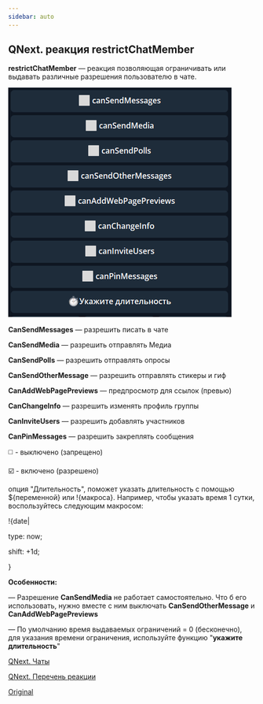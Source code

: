 ```yaml
---
sidebar: auto
---
```


## QNext. реакция restrictChatMember

**restrictChatMember** — реакция позволяющая ограничивать или выдавать различные разрешения пользователю в чате.

![](./1.png)



**CanSendMessages** — разрешить писать в чате

**CanSendMedia** — разрешить отправлять Медиа

**CanSendPolls** — разрешить отправлять опросы

**CanSendOtherMessage** — разрешить отправлять стикеры и гиф

**CanAddWebPagePreviews** — предпросмотр для ссылок (превью)

**CanChangeInfo** — разрешить изменять профиль группы

**CanInviteUsers** — разрешить добавлять участников

**CanPinMessages** — разрешить закреплять сообщения

◻️ - выключено (запрещено)

☑️ - включено (разрешено)

опция "Длительность", поможет указать длительность с помощью ${переменной} или !{макроса}. Например, чтобы указать время 1 сутки, воспользуйтесь следующим макросом: 

!{date| 

 type: now;

 shift: +1d;

}

**Особенности:**

— Разрешение **CanSendMedia** не работает самостоятельно. Что б его использовать, нужно вместе с ним выключать **CanSendOtherMessage** и **CanAddWebPagePreviews**

— По умолчанию время выдаваемых ограничений = 0 (бесконечно), для указания времени ограничения, используйте функцию "**укажите длительность**"



[QNext. Чаты](/docs-test/ph/admin/chat-about)

[QNext. Перечень реакции](/docs-test/ph/reactions)

[Original](https://telegra.ph/QNext-admin-reaction-restrictChatMember-04-26)